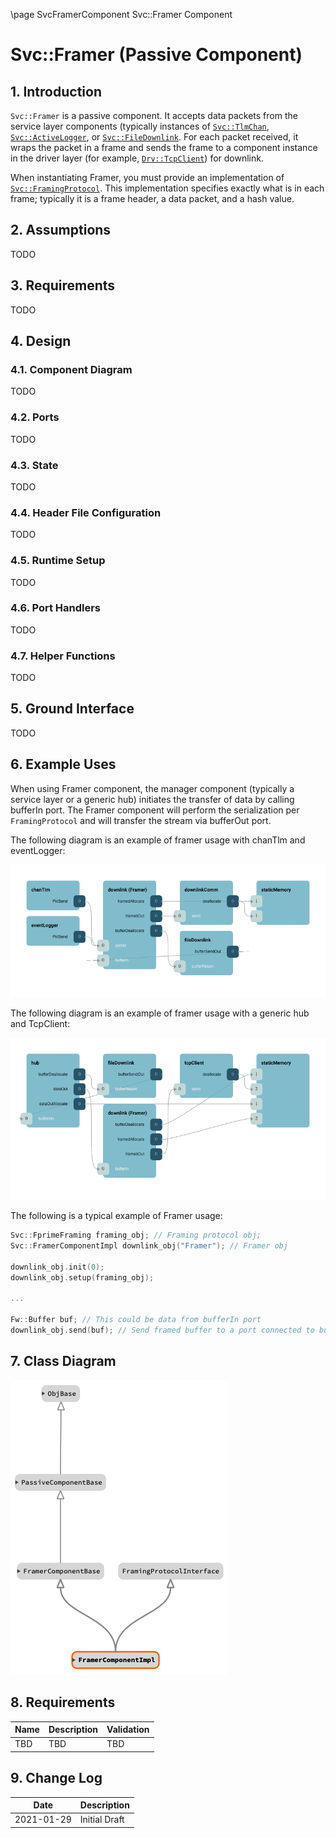 \page SvcFramerComponent Svc::Framer Component
# Svc::Framer (Passive Component)

## 1. Introduction

`Svc::Framer` is a passive component.
It accepts data packets from the service layer components (typically 
instances of [`Svc::TlmChan`](../../TlmChan/docs/sdd.md),
[`Svc::ActiveLogger`](../../ActiveLogger/docs/sdd.md),
or [`Svc::FileDownlink`](../../FileDownlink/docs/sdd.md).
For each packet received, it wraps the packet in a frame
and sends the frame to a component instance in the driver layer
(for example, [`Drv::TcpClient`](../../Drv/TcpClient/docs/sdd.md))
for downlink.

When instantiating Framer, you must provide an implementation
of [`Svc::FramingProtocol`](../../FramingProtocol/docs/sdd.md).
This implementation specifies exactly what is
in each frame; typically it is a frame header, a data packet, and a hash value.

## 2. Assumptions

TODO

## 3. Requirements

TODO

## 4. Design

### 4.1. Component Diagram

TODO

### 4.2. Ports

TODO

### 4.3. State

TODO

### 4.4. Header File Configuration

TODO

### 4.5. Runtime Setup

TODO

### 4.6. Port Handlers

TODO

### 4.7. Helper Functions

TODO

## 5. Ground Interface

TODO

## 6. Example Uses

When using Framer component, the manager component (typically a service layer 
or a generic hub) initiates the transfer of data by calling bufferIn port. The 
Framer component will perform the serialization per `FramingProtocol` and will 
transfer the stream via bufferOut port.

The following diagram is an example of framer usage with chanTlm and eventLogger:

![framer_example](./img/framer_example_1.png)

The following diagram is an example of framer usage with a generic hub and TcpClient:

![framer_example](./img/framer_example_2.png)

The following is a typical example of Framer usage:

```c++
Svc::FprimeFraming framing_obj; // Framing protocol obj;
Svc::FramerComponentImpl downlink_obj("Framer"); // Framer obj

downlink_obj.init(0);
downlink_obj.setup(framing_obj);

...

Fw::Buffer buf; // This could be data from bufferIn port
downlink_obj.send(buf); // Send framed buffer to a port connected to bufferOut
```

## 7. Class Diagram

![classdiagram](./img/class_diagram_framer.png)

## 8. Requirements

| Name | Description | Validation |
|---|---|---|
| TBD | TBD | TBD |

## 9. Change Log

| Date | Description |
|---|---|
| 2021-01-29 | Initial Draft |
